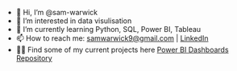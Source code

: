 - 👋 Hi, I’m @sam-warwick
- 👀 I’m interested in data visulisation
- 🌱 I’m currently learning Python, SQL, Power BI, Tableau
- 📫 How to reach me: samwarwick9@gmail.com | [LinkedIn](linkedin.com/in/sam-warwick)
- 👨‍💻 Find some of my current projects here [Power BI Dashboards Repository](https://github.com/sam-warwick/PowerBI-Dashboards)
